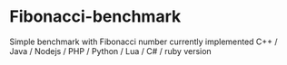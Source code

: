 Fibonacci-benchmark
===================

Simple benchmark with Fibonacci number
currently implemented C++ / Java / Nodejs / PHP / Python / Lua / C# / ruby version
